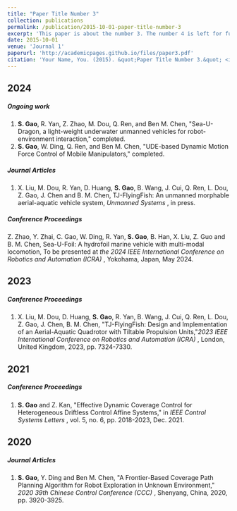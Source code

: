 ```yaml
---
title: "Paper Title Number 3"
collection: publications
permalink: /publication/2015-10-01-paper-title-number-3
excerpt: 'This paper is about the number 3. The number 4 is left for future work.'
date: 2015-10-01
venue: 'Journal 1'
paperurl: 'http://academicpages.github.io/files/paper3.pdf'
citation: 'Your Name, You. (2015). &quot;Paper Title Number 3.&quot; <i>Journal 1</i>. 1(3).'
---
```


## 2024

##### Ongoing work

1. **S. Gao**, R. Yan, Z. Zhao, M. Dou, Q. Ren, and Ben M. Chen, "Sea-U-Dragon, a light-weight
   underwater unmanned vehicles for robot-environment interaction," completed.
2. **S. Gao**, W. Ding, Q. Ren, and Ben M. Chen, "UDE-based Dynamic Motion Force Control of
   Mobile Manipulators," completed.

##### Journal Articles

1. X. Liu, M. Dou, R. Yan, D. Huang, **S. Gao**, B. Wang, J. Cui, Q. Ren, L. Dou, Z. Gao, J. Chen and B. M. Chen, TJ-FlyingFish: An unmanned morphable aerial-aquatic vehicle system,  *Unmanned Systems* , in press.

##### Conference Proceedings

Z. Zhao, Y. Zhai, C. Gao, W. Ding, R. Yan, **S. Gao**, B. Han, X. Liu, Z. Guo and B. M. Chen, Sea-U-Foil: A hydrofoil marine vehicle with multi-modal locomotion, To be presented at  *the 2024 IEEE International Conference on Robotics and Automation (ICRA)* , Yokohama, Japan, May 2024.



## 2023

##### Conference Proceedings

1. X. Liu, M. Dou, D. Huang, **S. Gao**, R. Yan, B. Wang, J. Cui, Q. Ren, L. Dou,  Z. Gao, J. Chen, B. M. Chen, "TJ-FlyingFish: Design and Implementation of an Aerial-Aquatic Quadrotor with Tiltable Propulsion Units,"*2023 IEEE International Conference on Robotics and Automation (ICRA)* , London, United Kingdom, 2023, pp. 7324-7330.

## 2021

##### Conference Proceedings

1. **S. Gao** and Z. Kan, "Effective Dynamic Coverage Control for Heterogeneous Driftless Control Affine Systems," in  *IEEE Control Systems Letters* , vol. 5, no. 6, pp. 2018-2023, Dec. 2021.

## 2020

##### Journal Articles

1. **S. Gao**, Y. Ding and Ben M. Chen, "A Frontier-Based Coverage Path Planning Algorithm
   for Robot Exploration in Unknown Environment,"  *2020 39th Chinese Control Conference (CCC)* , Shenyang, China, 2020, pp. 3920-3925.
